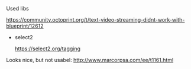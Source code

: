 Used libs

https://community.octoprint.org/t/text-video-streaming-didnt-work-with-blueprint/12612


* select2

    https://select2.org/tagging


Looks nice, but not usabel:
    http://www.marcorpsa.com/ee/t1161.html

